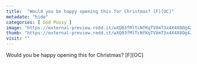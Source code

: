 ```yaml
---
title:  "Would you be happy opening this for Christmas? [F][OC]"
metadate: "hide"
categories: [ God Pussy ]
image: "https://external-preview.redd.it/wXQ03fMlTcNfKqTVXmT3x4X4X8Og4ZeowyRoX3VpsuE.jpg?auto=webp&s=4bcedf638a04e52d881dc0e2c921d7cce6c92af2"
thumb: "https://external-preview.redd.it/wXQ03fMlTcNfKqTVXmT3x4X4X8Og4ZeowyRoX3VpsuE.jpg?width=1080&crop=smart&auto=webp&s=8e3887c5e24e83a36fd1d6057fba27b4862484e3"
visit: ""
---
```

Would you be happy opening this for Christmas? [F][OC]
